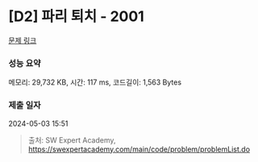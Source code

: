 # [D2] 파리 퇴치 - 2001 

[문제 링크](https://swexpertacademy.com/main/code/problem/problemDetail.do?contestProbId=AV5PzOCKAigDFAUq) 

### 성능 요약

메모리: 29,732 KB, 시간: 117 ms, 코드길이: 1,563 Bytes

### 제출 일자

2024-05-03 15:51



> 출처: SW Expert Academy, https://swexpertacademy.com/main/code/problem/problemList.do